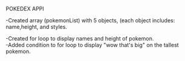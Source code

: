 POKEDEX APPl

-Created array (pokemonList) with 5 objects, (each object includes: name,height, and styles.

-Created for loop to display names and height of pokemon.  
-Added condition to for loop to display "wow that's big" on the tallest pokemon.

